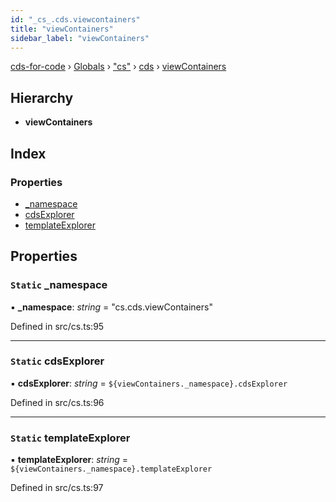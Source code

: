 ```yaml
---
id: "_cs_.cds.viewcontainers"
title: "viewContainers"
sidebar_label: "viewContainers"
---
```


[cds-for-code](../index.md) › [Globals](../globals.md) › ["cs"](../modules/_cs_.md) › [cds](../modules/_cs_.cds.md) › [viewContainers](_cs_.cds.viewcontainers.md)

## Hierarchy

* **viewContainers**

## Index

### Properties

* [_namespace](_cs_.cds.viewcontainers.md#static-_namespace)
* [cdsExplorer](_cs_.cds.viewcontainers.md#static-cdsexplorer)
* [templateExplorer](_cs_.cds.viewcontainers.md#static-templateexplorer)

## Properties

### `Static` _namespace

▪ **_namespace**: *string* = "cs.cds.viewContainers"

Defined in src/cs.ts:95

___

### `Static` cdsExplorer

▪ **cdsExplorer**: *string* = `${viewContainers._namespace}.cdsExplorer`

Defined in src/cs.ts:96

___

### `Static` templateExplorer

▪ **templateExplorer**: *string* = `${viewContainers._namespace}.templateExplorer`

Defined in src/cs.ts:97
